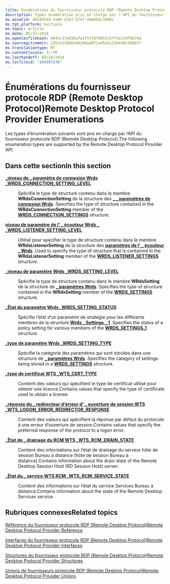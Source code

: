 ```yaml
---
title: Énumérations du fournisseur protocole RDP (Remote Desktop Protocol)
description: Types énumération pris en charge par l’API du fournisseur protocole RDP (Remote Desktop Protocol).
ms.assetid: ddc665dd-3a06-4383-b747-e666b8c1090c
ms.tgt_platform: multiple
ms.topic: article
ms.date: 05/31/2018
ms.openlocfilehash: 6045c37e936afe1f5f70f4053c5ff5e134f6b79d
ms.sourcegitcommit: 2d531328b6ed82d4ad971a45a5131b430c5866f7
ms.translationtype: MT
ms.contentlocale: fr-FR
ms.lasthandoff: 09/16/2019
ms.locfileid: "104507238"
---
```

# <a name="remote-desktop-protocol-provider-enumerations"></a><span data-ttu-id="915d0-103">Énumérations du fournisseur protocole RDP (Remote Desktop Protocol)</span><span class="sxs-lookup"><span data-stu-id="915d0-103">Remote Desktop Protocol Provider Enumerations</span></span>

<span data-ttu-id="915d0-104">Les types d’énumération suivants sont pris en charge par l’API du fournisseur protocole RDP (Remote Desktop Protocol).</span><span class="sxs-lookup"><span data-stu-id="915d0-104">The following enumeration types are supported by the Remote Desktop Protocol Provider API.</span></span>

## <a name="in-this-section"></a><span data-ttu-id="915d0-105">Dans cette section</span><span class="sxs-lookup"><span data-stu-id="915d0-105">In this section</span></span>

<dl> <dt>

[<span data-ttu-id="915d0-106">**\_niveau de \_ paramètre de connexion Wrds \_**</span><span class="sxs-lookup"><span data-stu-id="915d0-106">**WRDS\_CONNECTION\_SETTING\_LEVEL**</span></span>](/windows/desktop/api/Wtsdefs/ne-wtsdefs-wrds_connection_setting_level)
</dt> <dd>

<span data-ttu-id="915d0-107">Spécifie le type de structure contenu dans le membre **WRdsConnectionSetting** de la structure des [**\_ \_ paramètres de connexion Wrds**](/windows/desktop/api/Wtsdefs/ns-wtsdefs-wrds_connection_settings) .</span><span class="sxs-lookup"><span data-stu-id="915d0-107">Specifies the type of structure contained in the **WRdsConnectionSetting** member of the [**WRDS\_CONNECTION\_SETTINGS**](/windows/desktop/api/Wtsdefs/ns-wtsdefs-wrds_connection_settings) structure.</span></span>

</dd> <dt>

[<span data-ttu-id="915d0-108">**niveau de paramètre de l' \_ écouteur Wrds \_ \_**</span><span class="sxs-lookup"><span data-stu-id="915d0-108">**WRDS\_LISTENER\_SETTING\_LEVEL**</span></span>](/windows/desktop/api/Wtsdefs/ne-wtsdefs-wrds_listener_setting_level)
</dt> <dd>

<span data-ttu-id="915d0-109">Utilisé pour spécifier le type de structure contenu dans le membre **WRdsListenerSetting** de la structure des [**paramètres de l' \_ écouteur \_ Wrds**](/windows/desktop/api/Wtsdefs/ns-wtsdefs-wrds_listener_settings) .</span><span class="sxs-lookup"><span data-stu-id="915d0-109">Used to specify the type of structure that is contained in the **WRdsListenerSetting** member of the [**WRDS\_LISTENER\_SETTINGS**](/windows/desktop/api/Wtsdefs/ns-wtsdefs-wrds_listener_settings) structure.</span></span>

</dd> <dt>

[<span data-ttu-id="915d0-110">**\_niveau de paramètre Wrds \_**</span><span class="sxs-lookup"><span data-stu-id="915d0-110">**WRDS\_SETTING\_LEVEL**</span></span>](/windows/desktop/api/Wtsdefs/ne-wtsdefs-wrds_setting_level)
</dt> <dd>

<span data-ttu-id="915d0-111">Spécifie le type de structure contenu dans le membre **WRdsSetting** de la structure de [**\_ paramètres Wrds**](/windows/desktop/api/Wtsdefs/ns-wtsdefs-wrds_settings) .</span><span class="sxs-lookup"><span data-stu-id="915d0-111">Specifies the type of structure contained in the **WRdsSetting** member of the [**WRDS\_SETTINGS**](/windows/desktop/api/Wtsdefs/ns-wtsdefs-wrds_settings) structure.</span></span>

</dd> <dt>

[<span data-ttu-id="915d0-112">**\_État du paramètre Wrds \_**</span><span class="sxs-lookup"><span data-stu-id="915d0-112">**WRDS\_SETTING\_STATUS**</span></span>](/windows/desktop/api/Wtsdefs/ne-wtsdefs-wrds_setting_status)
</dt> <dd>

<span data-ttu-id="915d0-113">Spécifie l’état d’un paramètre de stratégie pour les différents membres de la structure [**Wrds \_ Settings \_ 1**](/windows/desktop/api/Wtsdefs/ns-wtsdefs-wrds_settings_1) .</span><span class="sxs-lookup"><span data-stu-id="915d0-113">Specifies the status of a policy setting for various members of the [**WRDS\_SETTINGS\_1**](/windows/desktop/api/Wtsdefs/ns-wtsdefs-wrds_settings_1) structure.</span></span>

</dd> <dt>

[<span data-ttu-id="915d0-114">**\_type de paramètre Wrds \_**</span><span class="sxs-lookup"><span data-stu-id="915d0-114">**WRDS\_SETTING\_TYPE**</span></span>](/windows/desktop/api/Wtsdefs/ne-wtsdefs-wrds_setting_type)
</dt> <dd>

<span data-ttu-id="915d0-115">Spécifie la catégorie des paramètres qui sont stockés dans une structure de [**\_ paramètres Wrds**](/windows/desktop/api/Wtsdefs/ns-wtsdefs-wrds_settings) .</span><span class="sxs-lookup"><span data-stu-id="915d0-115">Specifies the category of settings being stored in a [**WRDS\_SETTINGS**](/windows/desktop/api/Wtsdefs/ns-wtsdefs-wrds_settings) structure.</span></span>

</dd> <dt>

[<span data-ttu-id="915d0-116">**\_type de certificat WTS \_**</span><span class="sxs-lookup"><span data-stu-id="915d0-116">**WTS\_CERT\_TYPE**</span></span>](/windows/desktop/api/Wtsdefs/ne-wtsdefs-wts_cert_type)
</dt> <dd>

<span data-ttu-id="915d0-117">Contient des valeurs qui spécifient le type de certificat utilisé pour obtenir une licence.</span><span class="sxs-lookup"><span data-stu-id="915d0-117">Contains values that specify the type of certificate used to obtain a license.</span></span>

</dd> <dt>

[<span data-ttu-id="915d0-118">**\_réponse du \_ redirecteur d’erreur d' \_ ouverture de session WTS \_**</span><span class="sxs-lookup"><span data-stu-id="915d0-118">**WTS\_LOGON\_ERROR\_REDIRECTOR\_RESPONSE**</span></span>](/windows/desktop/api/Wtsdefs/ne-wtsdefs-wts_logon_error_redirector_response)
</dt> <dd>

<span data-ttu-id="915d0-119">Contient des valeurs qui spécifient la réponse par défaut du protocole à une erreur d’ouverture de session.</span><span class="sxs-lookup"><span data-stu-id="915d0-119">Contains values that specify the preferred response of the protocol to a logon error.</span></span>

</dd> <dt>

[<span data-ttu-id="915d0-120">**\_État de \_ drainage du RCM WTS \_**</span><span class="sxs-lookup"><span data-stu-id="915d0-120">**WTS\_RCM\_DRAIN\_STATE**</span></span>](/windows/desktop/api/Wtsdefs/ne-wtsdefs-wts_rcm_drain_state)
</dt> <dd>

<span data-ttu-id="915d0-121">Contient des informations sur l’état de drainage du serveur hôte de session Bureau à distance (hôte de session Bureau à distance).</span><span class="sxs-lookup"><span data-stu-id="915d0-121">Contains information about the drain state of the Remote Desktop Session Host (RD Session Host) server.</span></span>

</dd> <dt>

[<span data-ttu-id="915d0-122">**\_État du \_ service WTS RCM \_**</span><span class="sxs-lookup"><span data-stu-id="915d0-122">**WTS\_RCM\_SERVICE\_STATE**</span></span>](/windows/desktop/api/Wtsdefs/ne-wtsdefs-wts_rcm_service_state)
</dt> <dd>

<span data-ttu-id="915d0-123">Contient des informations sur l’état du service Services Bureau à distance.</span><span class="sxs-lookup"><span data-stu-id="915d0-123">Contains information about the state of the Remote Desktop Services service.</span></span>

</dd> </dl>

## <a name="related-topics"></a><span data-ttu-id="915d0-124">Rubriques connexes</span><span class="sxs-lookup"><span data-stu-id="915d0-124">Related topics</span></span>

<dl> <dt>

[<span data-ttu-id="915d0-125">Référence du fournisseur protocole RDP (Remote Desktop Protocol)</span><span class="sxs-lookup"><span data-stu-id="915d0-125">Remote Desktop Protocol Provider Reference</span></span>](custom-remote-protocol-reference.md)
</dt> <dt>

[<span data-ttu-id="915d0-126">Interfaces du fournisseur protocole RDP (Remote Desktop Protocol)</span><span class="sxs-lookup"><span data-stu-id="915d0-126">Remote Desktop Protocol Provider Interfaces</span></span>](custom-remote-protocol-interfaces.md)
</dt> <dt>

[<span data-ttu-id="915d0-127">Structures du fournisseur protocole RDP (Remote Desktop Protocol)</span><span class="sxs-lookup"><span data-stu-id="915d0-127">Remote Desktop Protocol Provider Structures</span></span>](custom-remote-protocol-structures.md)
</dt> <dt>

[<span data-ttu-id="915d0-128">Unions de fournisseurs protocole RDP (Remote Desktop Protocol)</span><span class="sxs-lookup"><span data-stu-id="915d0-128">Remote Desktop Protocol Provider Unions</span></span>](custom-remote-protocol-unions.md)
</dt> </dl>

 

 




